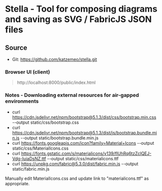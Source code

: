 # Stella - Tool for composing diagrams and saving as SVG / FabricJS JSON files

## Source
- Git: https://github.com/katzemeo/stella.git

### Browser UI (client)
> http://localhost:8000/public/index.html

### Notes - Downloading external resources for air-gapped environments
- curl https://cdn.jsdelivr.net/npm/bootstrap@5.1.3/dist/css/bootstrap.min.css --output static/css/bootstrap.css
- curl https://cdn.jsdelivr.net/npm/bootstrap@5.1.3/dist/js/bootstrap.bundle.min.js --output static/bootstrap.bundle.min.js
- curl https://fonts.googleapis.com/icon?family=Material+Icons --output static/css/MaterialIcons.css
- curl https://fonts.gstatic.com/s/materialicons/v139/flUhRq6tzZclQEJ-Vdg-IuiaDsNZ.ttf --output static/css/materialicons.ttf
- curl https://unpkg.com/fabric@5.3.0/dist/fabric.min.js --output static/fabric.min.js

Manually edit MaterialIcons.css and update link to "materialicons.ttf" as appropriate.
